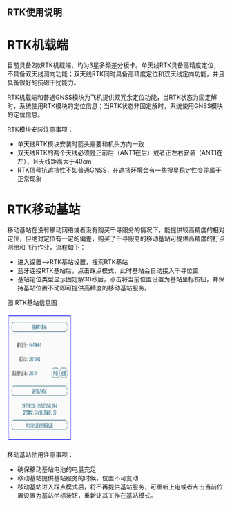 ## RTK使用说明

#  RTK机载端

目前具备2款RTK机载端，均为3星多频差分板卡。单天线RTK具备高精度定位，不具备双天线测向功能；双天线RTK同时具备高精度定位和双天线定向功能，并且具备很好的抗磁干扰能力。

RTK机载端和普通GNSS模块为飞机提供双冗余定位功能，当RTK状态为固定解时，系统使用RTK模块的定位信息；当RTK状态非固定解时，系统使用GNSS模块的定位信息。

RTK模块安装注意事项：

-   单天线RTK模块安装时箭头需要和机头方向一致
-   双天线RTK的两个天线必须是正前后（ANT1在后）或者正左右安装（ANT1在左），且天线距离大于40cm
-   RTK信号抗遮挡性不如普通GNSS，在遮挡环境会有一些搜星稳定性变差属于正常现象

#  RTK移动基站

移动基站在没有移动网络或者没有购买千寻服务的情况下，能提供较高精度的相对定位，但绝对定位有一定的偏差，购买了千寻服务的移动基站可提供高精度的打点测绘和飞行作业，流程如下：

-   进入设置--\>RTK基站设置，搜索RTK基站
-   蓝牙连接RTK基站后，点击踩点模式，此时基站会自动接入千寻位置
-   基站定位类型显示固定解30秒后，点击将当前位置设置为基站坐标按钮，并保持基站位置不动即可提供高精度的移动基站服务。

图 RTK基站信息图

<img src="pictures/RTKP1.png" width="30%" height="300"> 

移动基站使用注意事项：

-   确保移动基站电池的电量充足
-   移动基站提供基站服务的时候，位置不可变动
-   移动基站进入踩点模式后，将不再提供基站服务，可重新上电或者点击当前位置设置为基站坐标按钮，重新让其工作在基站模式。